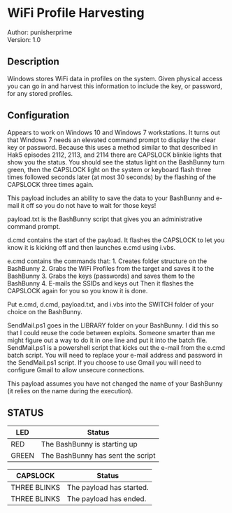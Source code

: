 # WiFi Profile Harvesting

Author: punisherprime  
Version: 1.0

## Description

Windows stores WiFi data in profiles on the system. Given physical access you can go in and harvest this information to include the key, or password, for any stored profiles.

## Configuration

Appears to work on Windows 10 and Windows 7 workstations.
It turns out that Windows 7 needs an elevated command prompt to display the clear key or password.
Because this uses a method similar to that described in Hak5 episodes 2112, 2113, and 2114 there are CAPSLOCK blinkie lights that show you the status.  You should see the status light on the BashBunny turn green, then the CAPSLOCK light on the system or keyboard flash three times followed seconds later (at most 30 seconds) by the flashing of the CAPSLOCK three times again.

This payload includes an ability to save the data to your BashBunny and e-mail it off so you do not have to wait for those keys!

payload.txt is the BashBunny script that gives you an administrative command prompt.

d.cmd contains the start of the payload. It flashes the CAPSLOCK to let you know it is kicking off and then launches e.cmd using i.vbs. 

e.cmd contains the commands that:
     1. Creates folder structure on the BashBunny
	 2. Grabs the WiFi Profiles from the target and saves it to the BashBunny
	 3. Grabs the keys (passwords) and saves them to the BashBunny
	 4. E-mails the SSIDs and keys out
     Then it flashes the CAPSLOCK again for you so you know it is done.  
	 
Put e.cmd, d.cmd, payload.txt, and i.vbs into the SWITCH folder of your choice on the BashBunny.

SendMail.ps1 goes in the LIBRARY folder on your BashBunny. I did this so that I could reuse the code between exploits. Someone smarter than me might figure out a way to do it in one line and put it into the batch file.  SendMail.ps1 is a powershell script that kicks out the e-mail from the e.cmd batch script. You will need to replace your e-mail address and password in the SendMail.ps1 script.  If you choose to use Gmail you will need to configure Gmail to allow unsecure connections.

This payload assumes you have not changed the name of your BashBunny (it relies on the name during the execution). 


## STATUS

| LED              | Status                              |
| ---------------- | ----------------------------------- |
| RED              | The BashBunny is starting up        |
| GREEN            | The BashBunny has sent the script   |

| CAPSLOCK         | Status                              |
| ---------------- | ----------------------------------- |
| THREE BLINKS     | The payload has started.            |
| THREE BLINKS     | The payload has ended.              |
